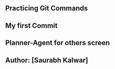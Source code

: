 ## Practicing Git Commands
## My first Commit 
## Planner-Agent for others screen
## Author: [Saurabh Kalwar]